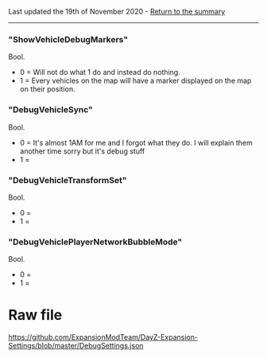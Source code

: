 Last updated the 19th of November 2020 - [Return to the summary](https://github.com/salutesh/DayZ-Expansion-Scripts/wiki/%5BServer-Hosting%5D-Server-settings/)

***

### "ShowVehicleDebugMarkers"
Bool.
- 0 = Will not do what 1 do and instead do nothing.
- 1 = Every vehicles on the map will have a marker displayed on the map on their position.

### "DebugVehicleSync"
Bool.
- 0 = It's almost 1AM for me and I forgot what they do. I will explain them another time sorry but it's debug stuff
- 1 = 

### "DebugVehicleTransformSet"
Bool.
- 0 = 
- 1 = 

### "DebugVehiclePlayerNetworkBubbleMode"
Bool.
- 0 = 
- 1 = 

# Raw file

https://github.com/ExpansionModTeam/DayZ-Expansion-Settings/blob/master/DebugSettings.json